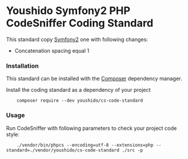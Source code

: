 # Youshido Symfony2 PHP CodeSniffer Coding Standard

This standard copy [Symfony2](https://github.com/djoos/Symfony2-coding-standard) one with following changes:
- Concatenation spacing equal 1

### Installation

This standard can be installed with the [Composer](https://getcomposer.org/) dependency manager.

Install the coding standard as a dependency of your project

        composer require --dev youshido/cs-code-standard

### Usage

Run CodeSniffer with following parameters to check your project code style:

        ./vendor/bin/phpcs --encoding=utf-8 --extensions=php --standard=./vendor/youshido/cs-code-standard ./src -p
